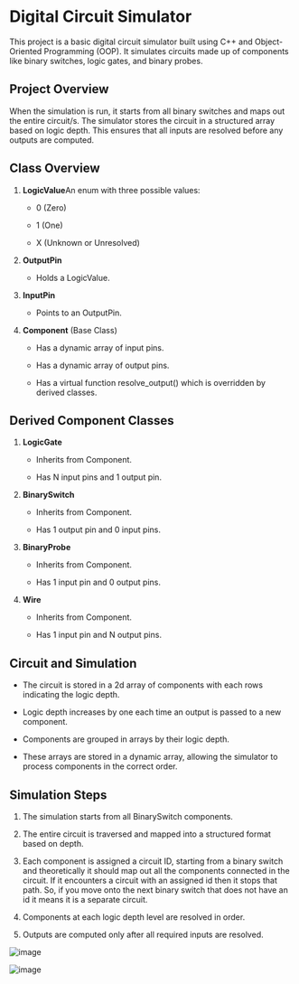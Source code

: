 Digital Circuit Simulator
=========================

This project is a basic digital circuit simulator built using C++ and Object-Oriented Programming (OOP). It simulates circuits made up of components like binary switches, logic gates, and binary probes.

Project Overview
----------------

When the simulation is run, it starts from all binary switches and maps out the entire circuit/s. The simulator stores the circuit in a structured array based on logic depth. This ensures that all inputs are resolved before any outputs are computed.

Class Overview
--------------

1.  **LogicValue**An enum with three possible values:
    
    *   0 (Zero)
        
    *   1 (One)
        
    *   X (Unknown or Unresolved)
        
2.  **OutputPin**
    
    *   Holds a LogicValue.
        
3.  **InputPin**
    
    *   Points to an OutputPin.
        
4.  **Component** (Base Class)
    
    *   Has a dynamic array of input pins.
        
    *   Has a dynamic array of output pins.
        
    *   Has a virtual function resolve_output() which is overridden by derived classes.
        

Derived Component Classes
-------------------------

1.  **LogicGate**
    
    *   Inherits from Component.
        
    *   Has N input pins and 1 output pin.
        
        
2.  **BinarySwitch**
    
    *   Inherits from Component.
        
    *   Has 1 output pin and 0 input pins.
        
3.  **BinaryProbe**
    
    *   Inherits from Component.
        
    *   Has 1 input pin and 0 output pins.
        
4.  **Wire**
    
    *   Inherits from Component.
        
    *   Has 1 input pin and N output pins.
        

Circuit and Simulation
----------------------

*   The circuit is stored in  a 2d array of components with each rows indicating the logic depth.
    
*   Logic depth increases by one each time an output is passed to a new component.
    
*   Components are grouped in arrays by their logic depth.
    
*   These arrays are stored in a dynamic array, allowing the simulator to process components in the correct order.
    

Simulation Steps
----------------

1.  The simulation starts from all BinarySwitch components.
    
2.  The entire circuit is traversed and mapped into a structured format based on depth.

3. Each component is assigned a circuit ID, starting from a binary switch and theoretically it should map out all the components connected in the circuit. 
   If it encounters a circuit with an assigned id then it stops that path. 
   So, if you move onto the next binary switch that does not have an id it means it is a separate circuit.
    
4.  Components at each logic depth level are resolved in order.
    
5.  Outputs are computed only after all required inputs are resolved.

![image](https://github.com/user-attachments/assets/92a9d4f9-17f8-4c3f-9a86-1a3a3630019f)

![image](https://github.com/user-attachments/assets/9eb4e109-4ae5-478d-9f12-a0d14cfd8804)


